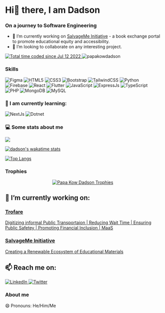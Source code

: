 # Hi👋 there, I am Dadson
### On a journey to Software Engineering
<ul>
  <li>
    🔭 I’m currently working on <a href="https://salvage-me.vercel.app/">SalvageMe Initiative</a> - a book exchange portal to promote educational equity and accessibility.
  </li>
  <li>
    👯 I’m looking to collaborate on any interesting project.
  </li>
</ul>
<p>
  <a href="https://wakatime.com/@f2284d1e-efa6-4e55-b341-58ef51685895">
    <img src="https://wakatime.com/badge/user/f2284d1e-efa6-4e55-b341-58ef51685895.svg" alt="Total time coded since Jul 12 2022" />
  </a>
  <a>
    <img src="https://komarev.com/ghpvc/?username=papakowdadson&label=Profile%20views&color=0e75b6&style=flat" alt="papakowdadson" />
  </a>
</p>

### Skills
<p>
<!--
<img  alt="Adobe Photoshop" src="https://img.shields.io/badge/adobe%20photoshop-%2331A8FF.svg?style=for-the-badge&logo=adobe%20photoshop&logoColor=white"/>
-->
<img  alt="Figma" src="https://img.shields.io/badge/figma-%23F24E1E.svg?style=for-the-badge&logo=figma&logoColor=white"/>

<img  alt="HTML5" src="https://img.shields.io/badge/html5-%23E34F26.svg?style=for-the-badge&logo=html5&logoColor=white"/>

<img  alt="CSS3" src="https://img.shields.io/badge/css3-%231572B6.svg?style=for-the-badge&logo=css3&logoColor=white"/>

<img  alt="Bootstrap" src="https://img.shields.io/badge/bootstrap-%23563D7C.svg?style=for-the-badge&logo=bootstrap&logoColor=white"/>

<img  alt="TailwindCSS" src="https://img.shields.io/badge/tailwindcss-%23563D7C.svg?style=for-the-badge&logo=tailwindcss&logoColor=white"/>

<img  alt="Python" src="https://img.shields.io/badge/python-3670A0?style=for-the-badge&logo=python&logoColor=ffdd54"/>

<img  alt="Firebase" src="https://img.shields.io/badge/firebase-%23039BE5.svg?style=for-the-badge&logo=firebase"/>
  
<img  alt="React" src="https://img.shields.io/badge/react-%2320232a.svg?style=for-the-badge&logo=react&logoColor=%2361DAFB"/>

<img  alt="Flutter" src="https://img.shields.io/badge/flutter-%23563D7C.svg?style=for-the-badge&logo=flutter&logoColor=white"/>

<img alt="JavaScript" src="https://img.shields.io/badge/javascript-%23323330.svg?style=for-the-badge&logo=javascript&logoColor=%23F7DF1E"/>
<img  alt="ExpressJs" src="https://img.shields.io/badge/expressjs-%2320232a.svg?style=for-the-badge&logo=express&logoColor=%2361DAFB"/>
<img  alt="TypeScript" src="https://img.shields.io/badge/TypeScript-%2320232a.svg?style=for-the-badge&logo=TypeScript&logoColor=%2361DAFB"/>
<img  alt="PHP" src="https://img.shields.io/badge/PHP-%2320232a.svg?style=for-the-badge&logo=PHP&logoColor=%2361DAFB"/>
<img  alt="MongoDB" src="https://img.shields.io/badge/MongoDB-%2320232a.svg?style=for-the-badge&logo=MongoDB&logoColor=%2361DAFB"/>
<img  alt="MySQL" src="https://img.shields.io/badge/mysql-%2300f.svg?style=for-the-badge&logo=mysql&logoColor=white"/>
  
</p>


### 🌱 I am currently learning: 
<p>
<img  alt="NextJs" src="https://img.shields.io/badge/NextJS-%2320232a.svg?style=for-the-badge&logo=next&logoColor=%2361DAFB"/>
<img  alt="Dotnet" src="https://img.shields.io/badge/Dotnet-%2320232a.svg?style=for-the-badge&logo=dotnet&logoColor=%2361DAFB"/>
</p>

### 💻 Some stats about me
<p>
<img   src="https://github-readme-stats-sigma-five.vercel.app/api?username=papakowdadson&show_icons=true&theme=radical"/>
<!-- <img src="https://github-readme-stats.vercel.app/api/top-langs/?username=pee47kay&layout=compact"/> -->
</p>
<p>
  
  [![dadson's wakatime stats](https://github-readme-stats.vercel.app/api/wakatime?username=papakowdadson&count_private=true&theme=cobalt&langs_count=10)](https://github.com/papakowdadson)

  [![Top Langs](https://github-readme-stats-sigma-five.vercel.app/api/top-langs/?username=papakowdadson&lang_count=10&theme=cobalt)](https://github.com/papakowdadson)

</p>

### Trophies
<p align="center"><a href="https://github.com/ryo-ma/github-profile-trophy"><img src="https://github-profile-trophy.vercel.app/?username=papakowdadson&theme=onedark" alt="Papa Kow Dadson Trophies" /></a> </p>


## 🔭 I’m currently working on:
<a href="https://play.google.com/store/apps/details?id=com.aimscommunity.trofare&hl=en_US">
  <h3>Trofare</h3>
  <p>Digitizing informal Public Transportaion | Reducing Wait Time | Ensuring Public Safetey | Promoting Financial Inclusion | MaaS </p>
</a>

<a href="https://salvage-me.vercel.app/">
  <h3>SalvageMe Initiative</h3>
  <p> Creating a Renewable Ecosystem of Educational Materials </p>
</a>



## 📫 Reach me on:
<a href="https://www.linkedin.com/in/papa-kow-dadson-57b80b182">
  <img alt=LinkedIn src="https://img.shields.io/badge/linkedin-%230077B5.svg?style=for-the-badge&logo=linkedin&logoColor=white"/>
</a>
<a href="https://twitter.com/papadadson56">
  <img alt=Twitter src="https://img.shields.io/badge/Twitter-%231DA1F2.svg?style=for-the-badge&logo=Twitter&logoColor=white"/>
</a>


### About me
😄 Pronouns: He/Him/Me

<!--
**pee47kay/pee47kay** is a ✨ _special_ ✨ repository because its `README.md` (this file) appears on your GitHub profile.

Here are some ideas to get you started:

- 🔭 I’m currently working on ...
- 🌱 I’m currently learning ...
- 👯 I’m looking to collaborate on ...
- 🤔 I’m looking for help with ...
- 💬 Ask me about ...
- 📫 How to reach me: ...
- 😄 Pronouns: ...
- ⚡ Fun fact: ...
-->
